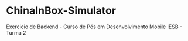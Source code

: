 # ChinaInBox-Simulator
Exercicio de Backend - Curso de Pós em Desenvolvimento Mobile IESB - Turma 2
